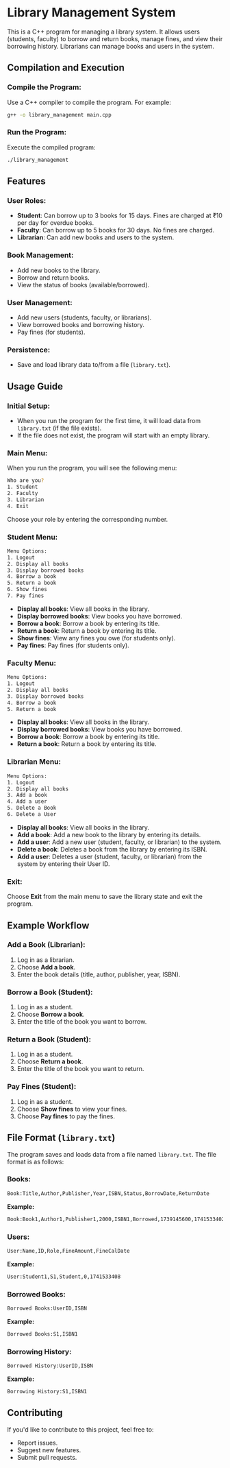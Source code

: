 # Library Management System

This is a C++ program for managing a library system. It allows users (students, faculty) to borrow and return books, manage fines, and view their borrowing history. Librarians can manage books and users in the system.

## Compilation and Execution

### Compile the Program:
Use a C++ compiler to compile the program. For example:
```bash
g++ -o library_management main.cpp
```

### Run the Program:
Execute the compiled program:
```bash
./library_management
```

## Features

### User Roles:
- **Student**: Can borrow up to 3 books for 15 days. Fines are charged at ₹10 per day for overdue books.
- **Faculty**: Can borrow up to 5 books for 30 days. No fines are charged.
- **Librarian**: Can add new books and users to the system.

### Book Management:
- Add new books to the library.
- Borrow and return books.
- View the status of books (available/borrowed).

### User Management:
- Add new users (students, faculty, or librarians).
- View borrowed books and borrowing history.
- Pay fines (for students).

### Persistence:
- Save and load library data to/from a file (`library.txt`).

## Usage Guide

### Initial Setup:
- When you run the program for the first time, it will load data from `library.txt` (if the file exists).
- If the file does not exist, the program will start with an empty library.

### Main Menu:
When you run the program, you will see the following menu:
```bash
Who are you?
1. Student
2. Faculty
3. Librarian
4. Exit
```
Choose your role by entering the corresponding number.

### Student Menu:
```bash
Menu Options:
1. Logout
2. Display all books
3. Display borrowed books
4. Borrow a book
5. Return a book
6. Show fines
7. Pay fines
```
- **Display all books**: View all books in the library.
- **Display borrowed books**: View books you have borrowed.
- **Borrow a book**: Borrow a book by entering its title.
- **Return a book**: Return a book by entering its title.
- **Show fines**: View any fines you owe (for students only).
- **Pay fines**: Pay fines (for students only).

### Faculty Menu:
```bash
Menu Options:
1. Logout
2. Display all books
3. Display borrowed books
4. Borrow a book
5. Return a book
```
- **Display all books**: View all books in the library.
- **Display borrowed books**: View books you have borrowed.
- **Borrow a book**: Borrow a book by entering its title.
- **Return a book**: Return a book by entering its title.

### Librarian Menu:
```bash
Menu Options:
1. Logout
2. Display all books
3. Add a book
4. Add a user
5. Delete a Book
6. Delete a User
```
- **Display all books**: View all books in the library.
- **Add a book**: Add a new book to the library by entering its details.
- **Add a user**: Add a new user (student, faculty, or librarian) to the system.
- **Delete a book**: Deletes a book from the library by entering its ISBN.
- **Add a user**: Deletes a user (student, faculty, or librarian) from the system by entering their User ID.

### Exit:
Choose **Exit** from the main menu to save the library state and exit the program.

## Example Workflow

### Add a Book (Librarian):
1. Log in as a librarian.
2. Choose **Add a book**.
3. Enter the book details (title, author, publisher, year, ISBN).

### Borrow a Book (Student):
1. Log in as a student.
2. Choose **Borrow a book**.
3. Enter the title of the book you want to borrow.

### Return a Book (Student):
1. Log in as a student.
2. Choose **Return a book**.
3. Enter the title of the book you want to return.

### Pay Fines (Student):
1. Log in as a student.
2. Choose **Show fines** to view your fines.
3. Choose **Pay fines** to pay the fines.

## File Format (`library.txt`)
The program saves and loads data from a file named `library.txt`. The file format is as follows:

### Books:
```bash
Book:Title,Author,Publisher,Year,ISBN,Status,BorrowDate,ReturnDate
```
**Example:**
```bash
Book:Book1,Author1,Publisher1,2000,ISBN1,Borrowed,1739145600,1741533402
```

### Users:
```bash
User:Name,ID,Role,FineAmount,FineCalDate
```
**Example:**
```bash
User:Student1,S1,Student,0,1741533408
```

### Borrowed Books:
```bash
Borrowed Books:UserID,ISBN
```
**Example:**
```bash
Borrowed Books:S1,ISBN1
```
### Borrowing History:
```bash
Borrowed History:UserID,ISBN
```
**Example:**
```bash
Borrowing History:S1,ISBN1
```


## Contributing
If you'd like to contribute to this project, feel free to:
- Report issues.
- Suggest new features.
- Submit pull requests.



